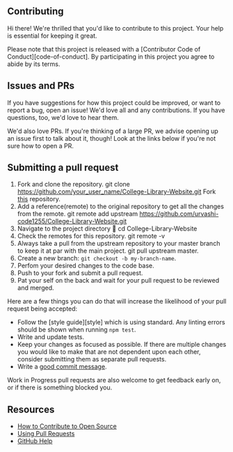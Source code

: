 ## Contributing

Hi there! We're thrilled that you'd like to contribute to this project. Your help is essential for keeping it great.

Please note that this project is released with a [Contributor Code of Conduct][code-of-conduct]. By participating in this project you agree to abide by its terms.

## Issues and PRs

If you have suggestions for how this project could be improved, or want to report a bug, open an issue! We'd love all and any contributions. If you have questions, too, we'd love to hear them.

We'd also love PRs. If you're thinking of a large PR, we advise opening up an issue first to talk about it, though! Look at the links below if you're not sure how to open a PR.

## Submitting a pull request

1. Fork and clone the repository. 
   git clone https://github.com/your_user_name/College-Library-Website.git
   Fork [this](https://github.com/urvashi-code1255/College-Library-Website) repository.
2. Add a reference(remote) to the original repository to get all the changes from the remote.
   git remote add upstream https://github.com/urvashi-code1255/College-Library-Website.git 
3. Navigate to the project directory :file_folder: cd College-Library-Website
4. Check the remotes for this repository.
   git remote -v
5. Always take a pull from the upstream repository to your master branch to keep it at par with the main project.
   git pull upstream master.
6. Create a new branch: `git checkout -b my-branch-name`.
7. Perfom your desired changes to the code base.
8. Push to your fork and submit a pull request.
9. Pat your self on the back and wait for your pull request to be reviewed and merged.

Here are a few things you can do that will increase the likelihood of your pull request being accepted:

- Follow the [style guide][style] which is using standard. Any linting errors should be shown when running `npm test`.
- Write and update tests.
- Keep your changes as focused as possible. If there are multiple changes you would like to make that are not dependent upon each other, consider submitting them as separate pull requests.
- Write a [good commit message](http://tbaggery.com/2008/04/19/a-note-about-git-commit-messages.html).

Work in Progress pull requests are also welcome to get feedback early on, or if there is something blocked you.

## Resources

- [How to Contribute to Open Source](https://opensource.guide/how-to-contribute/)
- [Using Pull Requests](https://help.github.com/articles/about-pull-requests/)
- [GitHub Help](https://help.github.com)
